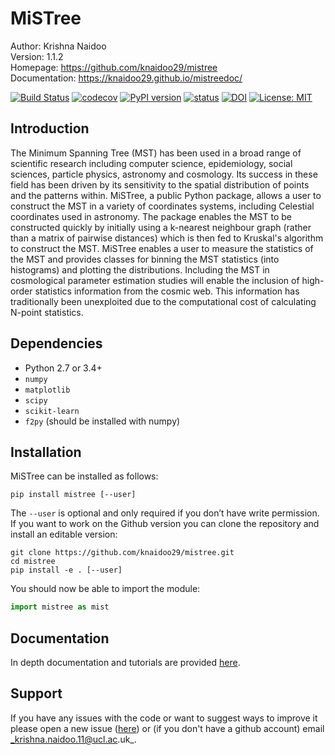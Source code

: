 # MiSTree

Author:         Krishna Naidoo                          
Version:        1.1.2                               
Homepage:       https://github.com/knaidoo29/mistree    
Documentation:  https://knaidoo29.github.io/mistreedoc/

[![Build Status](https://travis-ci.org/knaidoo29/mistree.svg?branch=master)](https://travis-ci.org/knaidoo29/mistree) [![codecov](https://codecov.io/gh/knaidoo29/mistree/branch/master/graph/badge.svg)](https://codecov.io/gh/knaidoo29/mistree) [![PyPI version](https://badge.fury.io/py/mistree.svg)](https://badge.fury.io/py/mistree) [![status](https://joss.theoj.org/papers/461d79e9e5faf21029c0a7b1c928be28/status.svg)](https://joss.theoj.org/papers/461d79e9e5faf21029c0a7b1c928be28) [![DOI](https://zenodo.org/badge/170473458.svg)](https://zenodo.org/badge/latestdoi/170473458) [![License: MIT](https://img.shields.io/badge/License-MIT-blue.svg)](https://opensource.org/licenses/MIT)

## Introduction

The Minimum Spanning Tree (MST) has been used in a broad range of scientific research including computer science, epidemiology, social sciences, particle physics, astronomy and cosmology. Its success in these field has been driven by its sensitivity to the spatial distribution of points and the patterns within. MiSTree, a public Python package, allows a user to construct the MST in a variety of coordinates systems, including Celestial coordinates used in astronomy. The package enables the MST to be constructed quickly by initially using a k-nearest neighbour graph (rather than a matrix of pairwise distances) which is then fed to Kruskal's algorithm to construct the MST. MiSTree enables a user to measure the statistics of the MST and provides classes for binning the MST statistics (into histograms) and plotting the distributions. Including the MST in cosmological parameter estimation studies will enable the inclusion of high-order statistics information from the cosmic web. This information has traditionally been unexploited due to the computational cost of calculating N-point statistics.

## Dependencies

* Python 2.7 or 3.4+
* `numpy`
* `matplotlib`
* `scipy`
* `scikit-learn`
* `f2py` (should be installed with numpy)

## Installation

MiSTree can be installed as follows:

```
pip install mistree [--user]
```

The `--user` is optional and only required if you don’t have write permission. If you
want to work on the Github version you can clone the repository and install an editable version:

```
git clone https://github.com/knaidoo29/mistree.git
cd mistree
pip install -e . [--user]
```

You should now be able to import the module:

```python
import mistree as mist
```

## Documentation

In depth documentation and tutorials are provided [here](https://knaidoo29.github.io/mistreedoc/).

## Support

If you have any issues with the code or want to suggest ways to improve it please open a new issue ([here](https://github.com/knaidoo29/mistree/issues))
or (if you don't have a github account) email _krishna.naidoo.11@ucl.ac.uk_.
